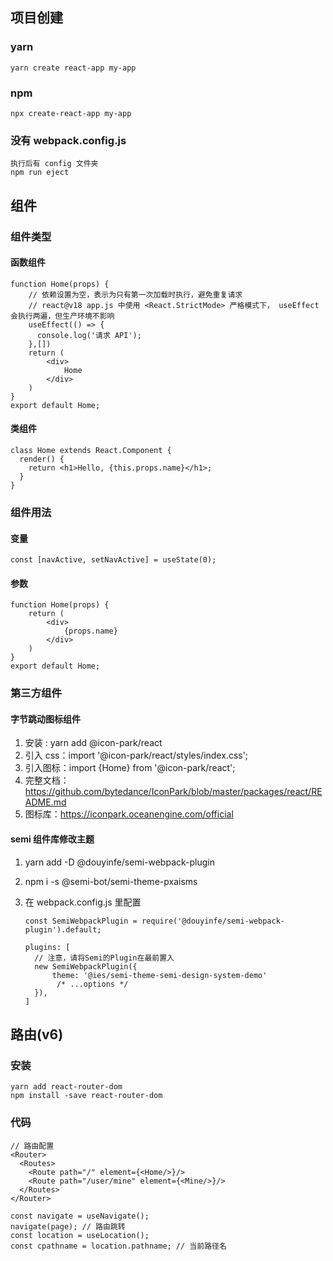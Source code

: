 ## 项目创建

### yarn

````
yarn create react-app my-app
````

### npm

```
npx create-react-app my-app
```

### 没有 webpack.config.js

```
执行后有 config 文件夹
npm run eject
```

## 组件

### 组件类型

#### 函数组件

```react
function Home(props) {
    // 依赖设置为空，表示为只有第一次加载时执行，避免重复请求
    // react@v18 app.js 中使用 <React.StrictMode> 严格模式下， useEffect 会执行两遍，但生产环境不影响
    useEffect(() => {
      console.log('请求 API');
    },[])
    return (
        <div>
        	Home
        </div>
    )
}
export default Home;
```

#### 类组件

```react
class Home extends React.Component {
  render() {
    return <h1>Hello, {this.props.name}</h1>;
  }
}
```

### 组件用法

#### 变量

```react
const [navActive, setNavActive] = useState(0);
```

#### 参数

```react
function Home(props) {
    return (
        <div>
        	{props.name}
        </div>
    )
}
export default Home;
```

### 第三方组件

#### 字节跳动图标组件

1. 安装 : yarn add @icon-park/react
2. 引入 css：import '@icon-park/react/styles/index.css';
3. 引入图标：import {Home} from '@icon-park/react';
4. 完整文档：https://github.com/bytedance/IconPark/blob/master/packages/react/README.md
5. 图标库：https://iconpark.oceanengine.com/official

#### semi 组件库修改主题

1. yarn add -D @douyinfe/semi-webpack-plugin

2. npm i -s @semi-bot/semi-theme-pxaisms

3. 在 webpack.config.js 里配置

   ```react
   const SemiWebpackPlugin = require('@douyinfe/semi-webpack-plugin').default;
    
   plugins: [
     // 注意，请将Semi的Plugin在最前置入
     new SemiWebpackPlugin({
         theme: '@ies/semi-theme-semi-design-system-demo'
          /* ...options */
     }), 
   ]
   ```

## 路由(v6)

### 安装

```
yarn add react-router-dom
npm install -save react-router-dom
```

### 代码

```react
// 路由配置
<Router>
  <Routes>
    <Route path="/" element={<Home/>}/>
    <Route path="/user/mine" element={<Mine/>}/>
  </Routes>
</Router>

const navigate = useNavigate();
navigate(page); // 路由跳转
const location = useLocation();
const cpathname = location.pathname; // 当前路径名
```
